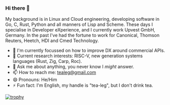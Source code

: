 ### Hi there 👋

<!--
**tealeg/tealeg** is a ✨ _special_ ✨ repository because its `README.md` (this file) appears on your GitHub profile.

Here are some ideas to get you started:

- 🔭 I’m currently working on ...
- 🌱 I’m currently learning ...
- 👯 I’m looking to collaborate on ...
- 🤔 I’m looking for help with ...
- 💬 Ask me about ...
- 📫 How to reach me: ...
- 😄 Pronouns: ...
- ⚡ Fun fact: ...
-->
My background is in Linux and Cloud engineering, developing software in Go, C, Rust, Python and all manners of Lisp and Scheme.  These days I specialise in Developer eXperience, and I currently work Upvest GmbH, Germany.  In the past I've had the fortune to work for Canonical, Thomson Reuters, Heetch, HDI and Cmed Technology.

- 🔭 I'm currently focussed on how to improve DX around commercial APIs.
- 🌱 Current research interests: RISC-V, new generation systems languages (Rust, Zig, Carp, Roc). 
- 💬 Ask me about anything, you never know I *might* answer.
- 📫 How to reach me: tealeg@gmail.com
- 😄 Pronouns: He/Him
- ⚡ Fun fact: I'm English, my handle is "tea-leg", but I don't drink tea. 


[![trophy](https://github-profile-trophy.vercel.app/?username=tealeg&theme=flat)](https://github.com/ryo-ma/github-profile-trophy)
